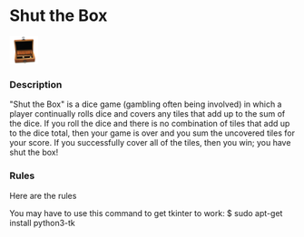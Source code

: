 # Shut the Box

<img src="shut-the-box.jpg" width="50">

### Description
"Shut the Box" is a dice game (gambling often being involved) in which a player continually rolls dice and covers any tiles that add up to the sum of the dice. If you roll the dice and there is no combination of tiles that add up to the dice total, then your game is over and you sum the uncovered tiles for your score. If you successfully cover all of the tiles, then you win; you have shut the box!

### Rules
Here are the rules

You may have to use this command to get tkinter to work:
$ sudo apt-get install python3-tk
